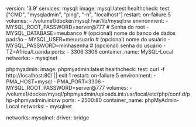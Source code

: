 version: '3.9'
services:
  mysql:
    image: mysql:latest
    healthcheck:
      test: ["CMD", "mysqladmin", "ping", "-h", "localhost"]
    restart: on-failure:5
    volumes:
      - /volume1/docker/mysql:/var/lib/mysql:rw
    environment:
      - MYSQL_ROOT_PASSWORD=server@777         # Senha do root
      - MYSQL_DATABASE=meubanco                # (opcional) nome do banco de dados padrão
      - MYSQL_USER=meuusuario                  # (opcional) nome do usuário
      - MYSQL_PASSWORD=minhasenha              # (opcional) senha do usuário
      - TZ=Africa/Luanda
    ports:
      - 3306:3306
    container_name: MySQL-Local
    networks:
      - mysqlnet

  phpmyadmin:
    image: phpmyadmin:latest
    healthcheck:
      test: curl -f http://localhost:80/ || exit 1
    restart: on-failure:5
    environment:
      - PMA_HOST=mysql
      - PMA_PORT=3306
      - MYSQL_ROOT_PASSWORD=server@777
    volumes:
      - /volume1/docker/mysql/phpmyadmin/uploads.ini:/usr/local/etc/php/conf.d/php-phpmyadmin.ini:rw
    ports:
      - 2500:80
    container_name: phpMyAdmin-Local
    networks:
      - mysqlnet

networks:
  mysqlnet:
    driver: bridge
